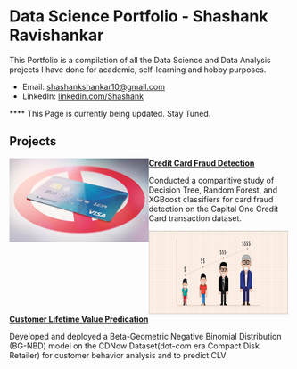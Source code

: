 # Data Science Portfolio - Shashank Ravishankar

This Portfolio is a compilation of all the Data Science and Data Analysis projects I have done for academic, self-learning and hobby purposes. 

   * Email: shashankshankar10@gmail.com
   * LinkedIn: [linkedin.com/Shashank](https://www.linkedin.com/in/shashank-ravishankarutd/)

**** This Page is currently being updated. Stay Tuned.

## Projects

<img align="left" width="250" height="150" src="https://github.com/Shashank1998-code/Portfolio/blob/main/Images/Creditcard.jpg"> **[Credit Card Fraud Detection](https://github.com/Shashank1998-code/Credit-Fraud-Detection-CapitalOneTransactions)**

Conducted a comparitive study of Decision Tree, Random Forest, and XGBoost classifiers for card fraud detection on the Capital One Credit Card transaction dataset.

<img align="left" width="250" height="150" src="https://github.com/Shashank1998-code/CLV/blob/main/clv.png"> **[Customer Lifetime Value Predication](https://github.com/Shashank1998-code/CLV)**

Developed and deployed a Beta-Geometric Negative Binomial Distribution (BG-NBD) model on the CDNow Dataset(dot-com era Compact Disk Retailer) for customer behavior analysis and to predict CLV


